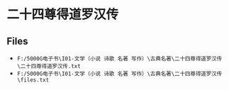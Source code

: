 # 二十四尊得道罗汉传

## Files

- `F:/5000G电子书\I01-文学（小说 诗歌 名著 写作）\古典名著\二十四尊得道罗汉传\二十四尊得道罗汉传.txt`
- `F:/5000G电子书\I01-文学（小说 诗歌 名著 写作）\古典名著\二十四尊得道罗汉传\files.txt`
